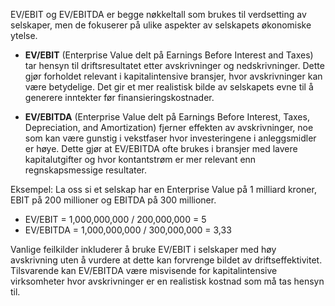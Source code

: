EV/EBIT og EV/EBITDA er begge nøkkeltall som brukes til verdsetting av selskaper, men de fokuserer på ulike aspekter av selskapets økonomiske ytelse.

- **EV/EBIT** (Enterprise Value delt på Earnings Before Interest and Taxes) tar hensyn til driftsresultatet etter avskrivninger og nedskrivninger. Dette gjør forholdet relevant i kapitalintensive bransjer, hvor avskrivninger kan være betydelige. Det gir et mer realistisk bilde av selskapets evne til å generere inntekter før finansieringskostnader.

- **EV/EBITDA** (Enterprise Value delt på Earnings Before Interest, Taxes, Depreciation, and Amortization) fjerner effekten av avskrivninger, noe som kan være gunstig i vekstfaser hvor investeringene i anleggsmidler er høye. Dette gjør at EV/EBITDA ofte brukes i bransjer med lavere kapitalutgifter og hvor kontantstrøm er mer relevant enn regnskapsmessige resultater.

Eksempel: La oss si et selskap har en Enterprise Value på 1 milliard kroner, EBIT på 200 millioner og EBITDA på 300 millioner. 

- EV/EBIT = 1,000,000,000 / 200,000,000 = 5
- EV/EBITDA = 1,000,000,000 / 300,000,000 = 3,33

Vanlige feilkilder inkluderer å bruke EV/EBIT i selskaper med høy avskrivning uten å vurdere at dette kan forvrenge bildet av driftseffektivitet. Tilsvarende kan EV/EBITDA være misvisende for kapitalintensive virksomheter hvor avskrivninger er en realistisk kostnad som må tas hensyn til.
